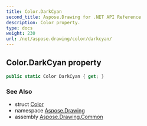 ```yaml
---
title: Color.DarkCyan
second_title: Aspose.Drawing for .NET API Reference
description: Color property. 
type: docs
weight: 230
url: /net/aspose.drawing/color/darkcyan/
---
```

## Color.DarkCyan property

```csharp
public static Color DarkCyan { get; }
```

### See Also

* struct [Color](../)
* namespace [Aspose.Drawing](../../color/)
* assembly [Aspose.Drawing.Common](../../../)


